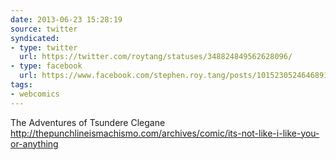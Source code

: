 ```yaml
---
date: 2013-06-23 15:28:19
source: twitter
syndicated:
- type: twitter
  url: https://twitter.com/roytang/statuses/348824849562628096/
- type: facebook
  url: https://www.facebook.com/stephen.roy.tang/posts/10152305246468912
tags:
- webcomics
---
```


The Adventures of Tsundere Clegane http://thepunchlineismachismo.com/archives/comic/its-not-like-i-like-you-or-anything